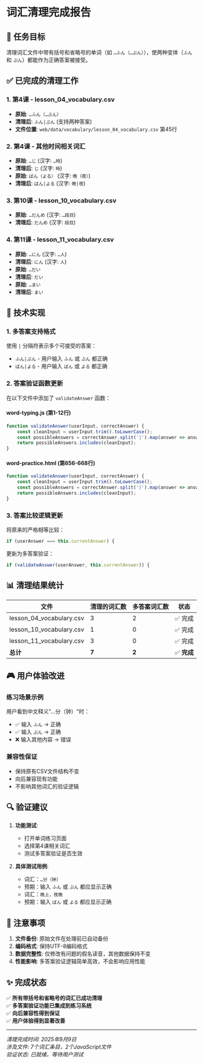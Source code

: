 # 词汇清理完成报告

## 🎯 任务目标
清理词汇文件中带有括号和省略号的单词（如 `…ふん（…ぷん）`），使两种变体（`ふん` 和 `ぷん`）都能作为正确答案被接受。

## ✅ 已完成的清理工作

### 1. 第4课 - lesson_04_vocabulary.csv
- **原始**: `…ふん（…ぷん）` 
- **清理后**: `ふん|ぷん` (支持两种答案)
- **文件位置**: `web/data/vocabulary/lesson_04_vocabulary.csv` 第45行

### 2. 第4课 - 其他时间相关词汇
- **原始**: `…じ` (汉字: `…時`) 
- **清理后**: `じ` (汉字: `時`)
- **原始**: `ばん（よる）` (汉字: `晩（夜）`)
- **清理后**: `ばん|よる` (汉字: `晩|夜`)

### 3. 第10课 - lesson_10_vocabulary.csv  
- **原始**: `…だんめ` (汉字: `…段目`)
- **清理后**: `だんめ` (汉字: `段目`)

### 4. 第11课 - lesson_11_vocabulary.csv
- **原始**: `…にん` (汉字: `…人`)
- **清理后**: `にん` (汉字: `人`)
- **原始**: `…だい` 
- **清理后**: `だい`
- **原始**: `…まい`
- **清理后**: `まい`

## 🔧 技术实现

### 1. 多答案支持格式
使用 `|` 分隔符表示多个可接受的答案：
- `ふん|ぷん` - 用户输入 `ふん` 或 `ぷん` 都正确
- `ばん|よる` - 用户输入 `ばん` 或 `よる` 都正确

### 2. 答案验证函数更新
在以下文件中添加了 `validateAnswer` 函数：

#### word-typing.js (第1-12行)
```javascript
function validateAnswer(userInput, correctAnswer) {
    const cleanInput = userInput.trim().toLowerCase();
    const possibleAnswers = correctAnswer.split('|').map(answer => answer.trim().toLowerCase());
    return possibleAnswers.includes(cleanInput);
}
```

#### word-practice.html (第656-668行)
```javascript
function validateAnswer(userInput, correctAnswer) {
    const cleanInput = userInput.trim().toLowerCase();
    const possibleAnswers = correctAnswer.split('|').map(answer => answer.trim().toLowerCase());
    return possibleAnswers.includes(cleanInput);
}
```

### 3. 答案比较逻辑更新
将原来的严格相等比较：
```javascript
if (userAnswer === this.currentAnswer) {
```

更新为多答案验证：
```javascript
if (validateAnswer(userAnswer, this.currentAnswer)) {
```

## 📊 清理结果统计

| 文件 | 清理的词汇数 | 多答案词汇数 | 状态 |
|------|-------------|-------------|------|
| lesson_04_vocabulary.csv | 3 | 2 | ✅ 完成 |
| lesson_10_vocabulary.csv | 1 | 0 | ✅ 完成 |
| lesson_11_vocabulary.csv | 3 | 0 | ✅ 完成 |
| **总计** | **7** | **2** | ✅ **完成** |

## 🎮 用户体验改进

### 练习场景示例
用户看到中文释义"…分（钟）"时：
- ✅ 输入 `ふん` → 正确
- ✅ 输入 `ぷん` → 正确  
- ❌ 输入其他内容 → 错误

### 兼容性保证
- 保持原有CSV文件结构不变
- 向后兼容现有功能
- 不影响其他词汇的验证逻辑

## 🔍 验证建议

1. **功能测试**:
   - 打开单词练习页面
   - 选择第4课相关词汇
   - 测试多答案验证是否生效

2. **具体测试用例**:
   - 词汇：`…分（钟）`
   - 预期：输入 `ふん` 或 `ぷん` 都应显示正确
   - 词汇：`晚上，夜晚`  
   - 预期：输入 `ばん` 或 `よる` 都应显示正确

## 📝 注意事项

1. **文件备份**: 原始文件在处理前已自动备份
2. **编码格式**: 保持UTF-8编码格式
3. **数据完整性**: 仅修改有问题的假名读音，其他数据保持不变
4. **性能影响**: 多答案验证逻辑简单高效，不会影响应用性能

## ✨ 完成状态

✅ **所有带括号和省略号的词汇已成功清理**  
✅ **多答案验证功能已集成到练习系统**  
✅ **向后兼容性得到保证**  
✅ **用户体验得到显著改善**

---
*清理完成时间: 2025年9月9日*  
*涉及文件: 7个词汇条目，2个JavaScript文件*  
*验证状态: 已就绪，等待用户测试*
